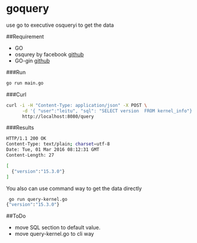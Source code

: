 # goquery
use go to executive osqueryi to get the data

##Requirement

* GO 
* osqurey by facebook [github](https://github.com/facebook/osquery)
* GO-gin [github](https://github.com/gin-gonic/gin)

###Run
```bash
go run main.go
```

###Curl
```bash
curl -i -H "Content-Type: application/json" -X POST \
      -d '{ "user":"leitu", "sql": "SELECT version  FROM kernel_info"}'\
      http://localhost:8080/query
```

###Results

```bash
HTTP/1.1 200 OK
Content-Type: text/plain; charset=utf-8
Date: Tue, 01 Mar 2016 08:12:31 GMT
Content-Length: 27

[
  {"version":"15.3.0"}
]
```


You also can use command way to get the data directly

```bash
 go run query-kernel.go
{"version":"15.3.0"}
```

##ToDo
* move SQL section to default value.
* move query-kernel.go to cli way
